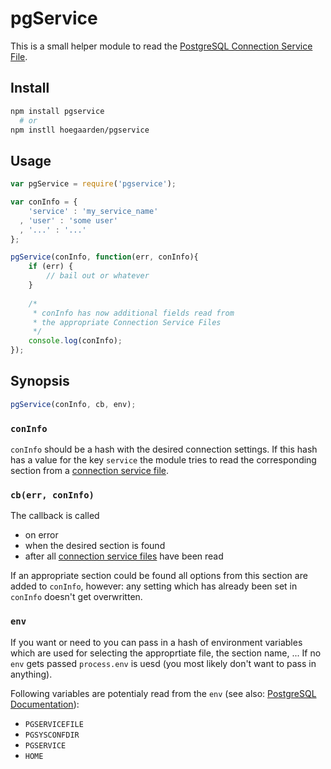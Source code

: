 # pgService

This is a small helper module to read the [PostgreSQL Connection Service File][doc_service].

## Install

```sh
npm install pgservice
  # or
npm instll hoegaarden/pgservice
```

## Usage

```js
var pgService = require('pgservice');

var conInfo = {
	'service' : 'my_service_name'
  , 'user' : 'some user'
  , '...' : '...'
};

pgService(conInfo, function(err, conInfo){
	if (err) {
    	// bail out or whatever
    }
    
    /*
     * conInfo has now additional fields read from
     * the appropriate Connection Service Files
     */
    console.log(conInfo);
});
```
## Synopsis

```js
pgService(conInfo, cb, env);
```

### `conInfo`

`conInfo` should be a hash with the desired connection settings. If this hash has a value for the key `service` the module tries to read the corresponding section from a [connection service file][doc_service].

### `cb(err, conInfo)`

The callback is called
  * on error
  * when the desired section is found
  * after all [connection service files][doc_service] have been read

If an appropriate section could be found all options from this section are added to `conInfo`, however: any setting which has already been set in `conInfo` doesn't get overwritten.

### `env`

If you want or need to you can pass in a hash of environment variables which are used for selecting the approprtiate file, the section name, ...
If no `env` gets passed `process.env` is uesd (you most likely don't want to pass in anything).

Following variables are potentialy read from the `env` (see also: [PostgreSQL Documentation][doc_env]):
  * `PGSERVICEFILE`
  * `PGSYSCONFDIR`
  * `PGSERVICE`
  * `HOME`
 


[doc_service]: http://www.postgresql.org/docs/current/static/libpq-pgservice.html
[doc_env]: http://www.postgresql.org/docs/9.3/static/libpq-envars.html

